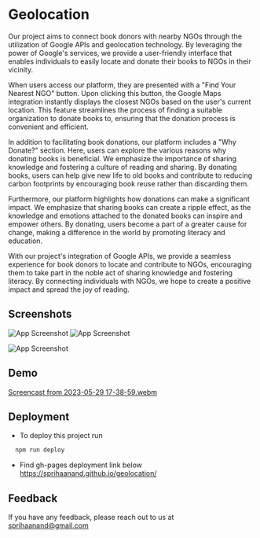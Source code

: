
# Geolocation

Our project aims to connect book donors with nearby NGOs through the utilization of Google APIs and geolocation technology. By leveraging the power of Google's services, we provide a user-friendly interface that enables individuals to easily locate and donate their books to NGOs in their vicinity.

When users access our platform, they are presented with a "Find Your Nearest NGO" button. Upon clicking this button, the Google Maps integration instantly displays the closest NGOs based on the user's current location. This feature streamlines the process of finding a suitable organization to donate books to, ensuring that the donation process is convenient and efficient.

In addition to facilitating book donations, our platform includes a "Why Donate?" section. Here, users can explore the various reasons why donating books is beneficial. We emphasize the importance of sharing knowledge and fostering a culture of reading and sharing. By donating books, users can help give new life to old books and contribute to reducing carbon footprints by encouraging book reuse rather than discarding them.

Furthermore, our platform highlights how donations can make a significant impact. We emphasize that sharing books can create a ripple effect, as the knowledge and emotions attached to the donated books can inspire and empower others. By donating, users become a part of a greater cause for change, making a difference in the world by promoting literacy and education.

With our project's integration of Google APIs, we provide a seamless experience for book donors to locate and contribute to NGOs, encouraging them to take part in the noble act of sharing knowledge and fostering literacy. By connecting individuals with NGOs, we hope to create a positive impact and spread the joy of reading.


## Screenshots

![App Screenshot](https://github.com/SprihaAnand/geolocation/assets/97617046/3b768abe-b01d-42bf-8131-15d3db9bc2cb)
![App Screenshot](https://github.com/SprihaAnand/geolocation/assets/97617046/40cb4b4b-80e4-460d-9a42-c54e17dc567e)

![App Screenshot](https://github.com/SprihaAnand/geolocation/assets/97617046/3e6f0406-5932-4abd-af2c-874c0347afc2)

## Demo
[Screencast from 2023-05-29 17-38-59.webm](https://github.com/SprihaAnand/geolocation/assets/97617046/dcb11bcd-5053-4566-b9a0-28905bb5a824)


## Deployment

- To deploy this project run

```bash
  npm run deploy
```
- Find gh-pages deployment link below
https://sprihaanand.github.io/geolocation/


## Feedback

If you have any feedback, please reach out to us at sprihaanand@gmail.com





